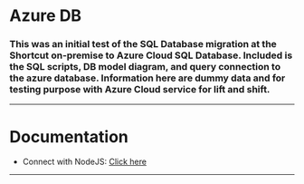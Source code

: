 # Azure DB

### This was an initial test of the SQL Database migration at the Shortcut on-premise to Azure Cloud SQL Database. Included is the SQL scripts, DB model diagram, and query connection to the azure database. Information here are dummy data and for testing purpose with Azure Cloud service for lift and shift. 

___

# Documentation

- Connect with NodeJS: [Click here](https://docs.microsoft.com/en-us/azure/sql-database/sql-database-connect-query-nodejs)

___

